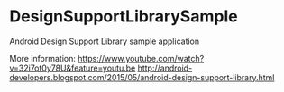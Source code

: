 # DesignSupportLibrarySample
Android Design Support Library sample application

More information:
https://www.youtube.com/watch?v=32i7ot0y78U&feature=youtu.be
http://android-developers.blogspot.com/2015/05/android-design-support-library.html

